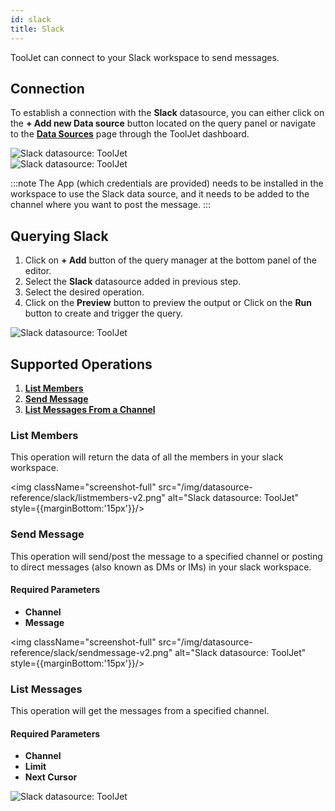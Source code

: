 ```yaml
---
id: slack
title: Slack
---
```


ToolJet can connect to your Slack workspace to send messages. 

<div>

## Connection

To establish a connection with the **Slack** datasource, you can either click on the **+ Add new Data source** button located on the query panel or navigate to the **[Data Sources](/docs/data-sources/overview)** page through the ToolJet dashboard.

<img className="screenshot-full" src="/img/datasource-reference/slack/connect-v2.png" alt="Slack datasource: ToolJet"/>

<div style={{textAlign: 'center'}}>

<img className="screenshot-full" src="/img/datasource-reference/slack/authorize-v2.png" alt="Slack datasource: ToolJet"/>

</div>

:::note
The App (which credentials are provided) needs to be installed in the workspace to use the Slack data source, and it needs to be added to the channel where you want to post the message.
:::

</div>

<div>

## Querying Slack

1. Click on **+ Add** button of the query manager at the bottom panel of the editor.
2. Select the **Slack** datasource added in previous step.
3. Select the desired operation.
4. Click on the **Preview** button to preview the output or Click on the **Run** button to create and trigger the query.

<img className="screenshot-full" src="/img/datasource-reference/slack/operations.png" alt="Slack datasource: ToolJet"/>

</div>

<div>

## Supported Operations

1. **[List Members](#list-members)**
2. **[Send Message](#send-message)**
3. **[List Messages From a Channel](#list-messages)**

### List Members

This operation will return the data of all the members in your slack workspace.

<img className="screenshot-full" src="/img/datasource-reference/slack/listmembers-v2.png" alt="Slack datasource: ToolJet" style={{marginBottom:'15px'}}/>

### Send Message

This operation will send/post the message to a specified channel or posting to direct messages (also known as DMs or IMs) in your slack workspace.

#### Required Parameters
- **Channel**
- **Message**

<img className="screenshot-full" src="/img/datasource-reference/slack/sendmessage-v2.png" alt="Slack datasource: ToolJet" style={{marginBottom:'15px'}}/>

### List Messages

This operation will get the messages from a specified channel.

#### Required Parameters
- **Channel**
- **Limit**
- **Next Cursor**

<img className="screenshot-full" src="/img/datasource-reference/slack/listmessages-v2.png" alt="Slack datasource: ToolJet"/>

</div>
